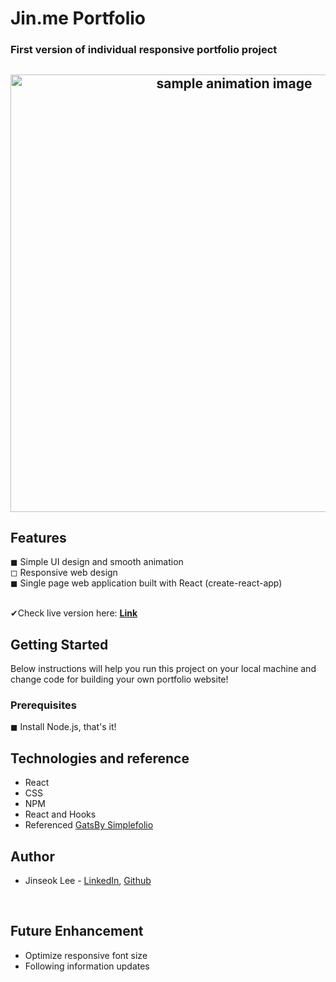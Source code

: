 <h1>Jin.me Portfolio</h1>
<h3>First version of individual responsive portfolio project</h3>

<h2 align="center">
  <img src="https://github.com/paskal3314/Jin.me/blob/main/example/Jin_me.gif" alt="sample animation image" width="700px" />
</h2>

<h2>Features</h2>
◼ Simple UI design and smooth animation<br/>
◻ Responsive web design<br/>
◼ Single page web application built with React (create-react-app)<br/>
<br/>

✔Check live version here: <a href="http://jinseoklee.me/" target="_blank"><b>Link</b></a>

<h2>Getting Started</h2>
Below instructions will help you run this project on your local machine and change code for building your own portfolio website!

<h3>Prerequisites</h3>
◼ Install Node.js, that's it!

<h2>Technologies and reference</h2>
<ul>
  <li>React</li>
  <li>CSS</li>
  <li>NPM</li>
  <li>React and Hooks</li>
  <li>Referenced <a href="https://github.com/cobidev/gatsby-simplefolio" target="_blank">GatsBy Simplefolio</a></li>
</ul>

<h2>Author</h2>
<ul>
  <li>
    Jinseok Lee - <a href="https://www.linkedin.com/in/jinseok-lee-aims-high/" target="_blank">LinkedIn</a>, <a href="https://github.com/paskal3314" target="_blank">Github</a>
  </li>
</ul>
<br/>

<h2>Future Enhancement</h2>
<ul>
  <li>Optimize responsive font size</li>
  <li>Following information updates</li>
</ul>
